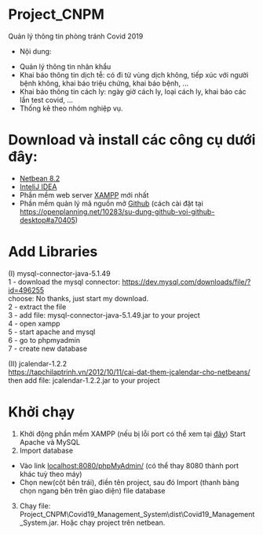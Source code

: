 # Project_CNPM
Quản lý thông tin phòng tránh Covid 2019<br/>
- Nội dung:<br/>
+ Quản lý thông tin nhân khẩu<br/>
+ Khai báo thông tin dịch tễ: có đi từ vùng dịch không, tiếp xúc với người bệnh không, khai báo triệu chứng, khai báo bệnh, ...<br/>
+ Khai báo thông tin cách ly: ngày giờ cách ly, loại cách ly, khai báo các lần test covid, ...<br/>
+ Thống kê theo nhóm nghiệp vụ.<br/>

# Download và install các công cụ dưới đây:
 - [Netbean 8.2](https://mirror.downloadvn.com/apache/netbeans/netbeans/12.0/Apache-NetBeans-12.0-bin-windows-x64.exe)<br/>
 - [InteliJ IDEA](https://www.jetbrains.com/idea/download/#section=windows)<br/>
 - Phần mềm web server [XAMPP](https://www.apachefriends.org/download.html) mới nhất<br/>
 - Phần mềm quản lý mã nguồn mở [Github](https://git-scm.com/downloads) (cách cài đặt tại https://openplanning.net/10283/su-dung-github-voi-github-desktop#a70405)<br/>

# Add Libraries
(I) mysql-connector-java-5.1.49<br/>
    1 - download the mysql connector: https://dev.mysql.com/downloads/file/?id=496255<br/>
    choose: No thanks, just start my download.<br/>
    2 - extract the file<br/>
    3 - add file: mysql-connector-java-5.1.49.jar to your project<br/>
    4 - open xampp<br/>
    5 - start apache and mysql<br/>
    6 - go to phpmyadmin<br/>
    7 - create new database<br/>

(II) jcalendar-1.2.2<br/>
    https://tapchilaptrinh.vn/2012/10/11/cai-dat-them-jcalendar-cho-netbeans/<br/>
    then add file: jcalendar-1.2.2.jar to your project

# Khởi chạy
1. Khởi động phần mềm XAMPP (nếu bị lỗi port có thể xem tại [đây](https://hoangluyen.com/huong-dan-xu-ly-loi-port-xampp-nhanh-gon/))
Start Apache và MySQL<br/>
2. Import database
- Vào link [localhost:8080/phpMyAdmin/](http://localhost:8080/phpmyadmin/) (có thể thay 8080 thành port khác tuỳ theo máy)
- Chọn new(cột bên trái), điền tên project, sau đó Import (thanh bảng chọn ngang bên trên giao diện) file database<br/>
3. Chạy file: Project_CNPM\Covid19_Management_System\dist\Covid19_Management_System.jar. Hoặc chạy project trên netbean.
